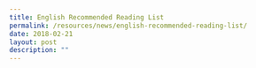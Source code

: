 ```yaml
---
title: English Recommended Reading List
permalink: /resources/news/english-recommended-reading-list/
date: 2018-02-21
layout: post
description: ""
---
```

